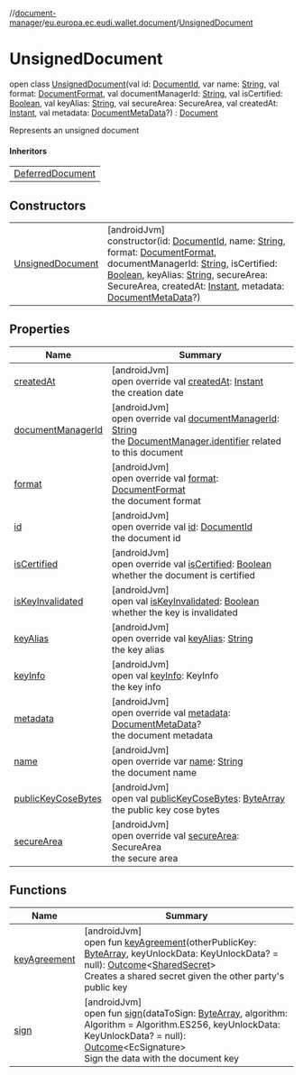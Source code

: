 //[document-manager](../../../index.md)/[eu.europa.ec.eudi.wallet.document](../index.md)/[UnsignedDocument](index.md)

# UnsignedDocument

open class [UnsignedDocument](index.md)(val id: [DocumentId](../-document-id/index.md), var name: [String](https://kotlinlang.org/api/latest/jvm/stdlib/kotlin-stdlib/kotlin/-string/index.html), val format: [DocumentFormat](../../eu.europa.ec.eudi.wallet.document.format/-document-format/index.md), val documentManagerId: [String](https://kotlinlang.org/api/latest/jvm/stdlib/kotlin-stdlib/kotlin/-string/index.html), val isCertified: [Boolean](https://kotlinlang.org/api/latest/jvm/stdlib/kotlin-stdlib/kotlin/-boolean/index.html), val keyAlias: [String](https://kotlinlang.org/api/latest/jvm/stdlib/kotlin-stdlib/kotlin/-string/index.html), val secureArea: SecureArea, val createdAt: [Instant](https://developer.android.com/reference/kotlin/java/time/Instant.html), val metadata: [DocumentMetaData](../../eu.europa.ec.eudi.wallet.document.metadata/-document-meta-data/index.md)?) : [Document](../-document/index.md)

Represents an unsigned document

#### Inheritors

| |
|---|
| [DeferredDocument](../-deferred-document/index.md) |

## Constructors

| | |
|---|---|
| [UnsignedDocument](-unsigned-document.md) | [androidJvm]<br>constructor(id: [DocumentId](../-document-id/index.md), name: [String](https://kotlinlang.org/api/latest/jvm/stdlib/kotlin-stdlib/kotlin/-string/index.html), format: [DocumentFormat](../../eu.europa.ec.eudi.wallet.document.format/-document-format/index.md), documentManagerId: [String](https://kotlinlang.org/api/latest/jvm/stdlib/kotlin-stdlib/kotlin/-string/index.html), isCertified: [Boolean](https://kotlinlang.org/api/latest/jvm/stdlib/kotlin-stdlib/kotlin/-boolean/index.html), keyAlias: [String](https://kotlinlang.org/api/latest/jvm/stdlib/kotlin-stdlib/kotlin/-string/index.html), secureArea: SecureArea, createdAt: [Instant](https://developer.android.com/reference/kotlin/java/time/Instant.html), metadata: [DocumentMetaData](../../eu.europa.ec.eudi.wallet.document.metadata/-document-meta-data/index.md)?) |

## Properties

| Name | Summary |
|---|---|
| [createdAt](created-at.md) | [androidJvm]<br>open override val [createdAt](created-at.md): [Instant](https://developer.android.com/reference/kotlin/java/time/Instant.html)<br>the creation date |
| [documentManagerId](document-manager-id.md) | [androidJvm]<br>open override val [documentManagerId](document-manager-id.md): [String](https://kotlinlang.org/api/latest/jvm/stdlib/kotlin-stdlib/kotlin/-string/index.html)<br>the [DocumentManager.identifier](../-document-manager/identifier.md) related to this document |
| [format](format.md) | [androidJvm]<br>open override val [format](format.md): [DocumentFormat](../../eu.europa.ec.eudi.wallet.document.format/-document-format/index.md)<br>the document format |
| [id](id.md) | [androidJvm]<br>open override val [id](id.md): [DocumentId](../-document-id/index.md)<br>the document id |
| [isCertified](is-certified.md) | [androidJvm]<br>open override val [isCertified](is-certified.md): [Boolean](https://kotlinlang.org/api/latest/jvm/stdlib/kotlin-stdlib/kotlin/-boolean/index.html)<br>whether the document is certified |
| [isKeyInvalidated](../-document/is-key-invalidated.md) | [androidJvm]<br>open val [isKeyInvalidated](../-document/is-key-invalidated.md): [Boolean](https://kotlinlang.org/api/latest/jvm/stdlib/kotlin-stdlib/kotlin/-boolean/index.html)<br>whether the key is invalidated |
| [keyAlias](key-alias.md) | [androidJvm]<br>open override val [keyAlias](key-alias.md): [String](https://kotlinlang.org/api/latest/jvm/stdlib/kotlin-stdlib/kotlin/-string/index.html)<br>the key alias |
| [keyInfo](../-document/key-info.md) | [androidJvm]<br>open val [keyInfo](../-document/key-info.md): KeyInfo<br>the key info |
| [metadata](metadata.md) | [androidJvm]<br>open override val [metadata](metadata.md): [DocumentMetaData](../../eu.europa.ec.eudi.wallet.document.metadata/-document-meta-data/index.md)?<br>the document metadata |
| [name](name.md) | [androidJvm]<br>open override var [name](name.md): [String](https://kotlinlang.org/api/latest/jvm/stdlib/kotlin-stdlib/kotlin/-string/index.html)<br>the document name |
| [publicKeyCoseBytes](../-document/public-key-cose-bytes.md) | [androidJvm]<br>open val [publicKeyCoseBytes](../-document/public-key-cose-bytes.md): [ByteArray](https://kotlinlang.org/api/latest/jvm/stdlib/kotlin-stdlib/kotlin/-byte-array/index.html)<br>the public key cose bytes |
| [secureArea](secure-area.md) | [androidJvm]<br>open override val [secureArea](secure-area.md): SecureArea<br>the secure area |

## Functions

| Name | Summary |
|---|---|
| [keyAgreement](../-document/key-agreement.md) | [androidJvm]<br>open fun [keyAgreement](../-document/key-agreement.md)(otherPublicKey: [ByteArray](https://kotlinlang.org/api/latest/jvm/stdlib/kotlin-stdlib/kotlin/-byte-array/index.html), keyUnlockData: KeyUnlockData? = null): [Outcome](../-outcome/index.md)&lt;[SharedSecret](../-shared-secret/index.md)&gt;<br>Creates a shared secret given the other party's public key |
| [sign](../-document/sign.md) | [androidJvm]<br>open fun [sign](../-document/sign.md)(dataToSign: [ByteArray](https://kotlinlang.org/api/latest/jvm/stdlib/kotlin-stdlib/kotlin/-byte-array/index.html), algorithm: Algorithm = Algorithm.ES256, keyUnlockData: KeyUnlockData? = null): [Outcome](../-outcome/index.md)&lt;EcSignature&gt;<br>Sign the data with the document key |
